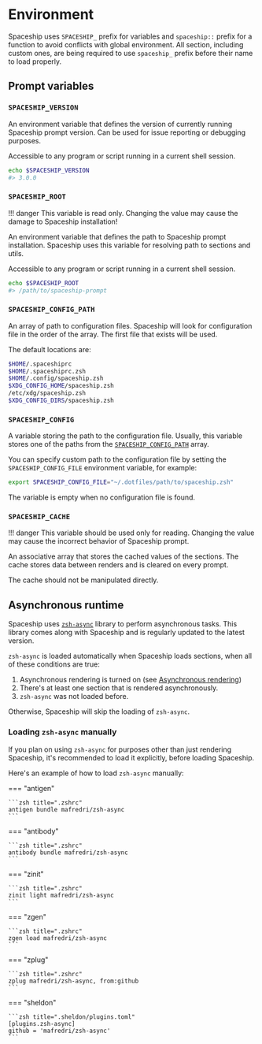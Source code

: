 # Environment

Spaceship uses `SPACESHIP_` prefix for variables and `spaceship::` prefix for a function to avoid conflicts with global environment. All section, including custom ones, are being required to use `spaceship_` prefix before their name to load properly.

## Prompt variables

### `SPACESHIP_VERSION`

An environment variable that defines the version of currently running Spaceship prompt version. Can be used for issue reporting or debugging purposes.

Accessible to any program or script running in a current shell session.

```zsh
echo $SPACESHIP_VERSION
#> 3.0.0
```

### `SPACESHIP_ROOT`

<!-- prettier-ignore -->
!!! danger
    This variable is read only. Changing the value may cause the damage to Spaceship installation!

An environment variable that defines the path to Spaceship prompt installation. Spaceship uses this variable for resolving path to sections and utils.

Accessible to any program or script running in a current shell session.

```zsh
echo $SPACESHIP_ROOT
#> /path/to/spaceship-prompt
```

### `SPACESHIP_CONFIG_PATH`

An array of path to configuration files. Spaceship will look for configuration file in the order of the array. The first file that exists will be used.

The default locations are:

```zsh
$HOME/.spaceshiprc
$HOME/.spaceshiprc.zsh
$HOME/.config/spaceship.zsh
$XDG_CONFIG_HOME/spaceship.zsh
/etc/xdg/spaceship.zsh
$XDG_CONFIG_DIRS/spaceship.zsh
```

### `SPACESHIP_CONFIG`

A variable storing the path to the configuration file. Usually, this variable stores one of the paths from the [`SPACESHIP_CONFIG_PATH`](#spaceship_config_path) array.

You can specify custom path to the configuration file by setting the `SPACESHIP_CONFIG_FILE` environment variable, for example:

```zsh title="$HOME/.zshrc"
export SPACESHIP_CONFIG_FILE="~/.dotfiles/path/to/spaceship.zsh"
```

The variable is empty when no configuration file is found.

### `SPACESHIP_CACHE`

!!! danger
    This variable should be used only for reading. Changing the value may cause the incorrect behavior of Spaceship prompt.

An associative array that stores the cached values of the sections. The cache stores data between renders and is cleared on every prompt.

The cache should not be manipulated directly.

<!-- Instead, use the cache functions to work with cache. -->

<!-- TODO: Add reference to spaceship cache utils -->

## Asynchronous runtime

Spaceship uses [`zsh-async`](https://github.com/mafredri/zsh-async) library to perform asynchronous tasks. This library comes along with Spaceship and is regularly updated to the latest version.

`zsh-async` is loaded automatically when Spaceship loads sections, when all of these conditions are true:

1. Asynchronous rendering is turned on (see [Asynchronous rendering](/config/prompt/#asynchronous-rendering))
2. There's at least one section that is rendered asynchronously.
3. `zsh-async` was not loaded before.

Otherwise, Spaceship will skip the loading of `zsh-async`.

### Loading `zsh-async` manually

If you plan on using `zsh-async` for purposes other than just rendering Spaceship, it's recommended to load it explicitly, before loading Spaceship.

Here's an example of how to load `zsh-async` manually:

=== "antigen"

    ```zsh title=".zshrc"
    antigen bundle mafredri/zsh-async
    ```

=== "antibody"

    ```zsh title=".zshrc"
    antibody bundle mafredri/zsh-async
    ```

=== "zinit"

    ```zsh title=".zshrc"
    zinit light mafredri/zsh-async
    ```

=== "zgen"

    ```zsh title=".zshrc"
    zgen load mafredri/zsh-async
    ```

=== "zplug"

    ```zsh title=".zshrc"
    zplug mafredri/zsh-async, from:github
    ```

=== "sheldon"

    ```zsh title=".sheldon/plugins.toml"
    [plugins.zsh-async]
    github = 'mafredri/zsh-async'
    ```
